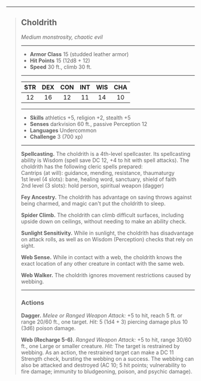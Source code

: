 ***
> ## Choldrith
> *Medium monstrosity, chaotic evil*
> 
> ***
> 
> - **Armor Class** 15 (studded leather armor)
> - **Hit Points** 15 (12d8 + 12)
> - **Speed** 30 ft., climb 30 ft.
> 
> ***
> 
> |STR|DEX|CON|INT|WIS|CHA|
> |:---:|:---:|:---:|:---:|:---:|:---:|
> |12|16|12|11|14|10|
> 
> ***
> 
> - **Skills** athletics +5, religion +2, stealth +5
> - **Senses** darkvision 60 ft., passive Perception 12
> - **Languages** Undercommon
> - **Challenge** 3 (700 xp)
> 
> ***
> 
> **Spellcasting.** The choldrith is a 4th-level spellcaster. Its spellcasting ability is Wisdom (spell save DC 12, +4 to hit with spell attacks). The choldrith has the following cleric spells prepared:  
> Cantrips (at will): guidance, mending, resistance, thaumaturgy  
> 1st level (4 slots): bane, healing word, sanctuary, shield of faith  
> 2nd level (3 slots): hold person, spiritual weapon (dagger)
> 
> **Fey Ancestry.** The choldrith has advantage on saving throws against being charmed, and magic can't put the choldrith to sleep.
> 
> **Spider Climb.** The choldrith can climb difficult surfaces, including upside down on ceilings, without needing to make an ability check.
> 
> **Sunlight Sensitivity.** While in sunlight, the choldrith has disadvantage on attack rolls, as well as on Wisdom (Perception) checks that rely on sight.
> 
> **Web Sense.** While in contact with a web, the choldrith knows the exact location of any other creature in contact with the same web.
> 
> **Web Walker.** The choldrith ignores movement restrictions caused by webbing.
> 
> ***
> 
> ### Actions
> **Dagger.** *Melee or Ranged Weapon Attack:* +5 to hit, reach 5 ft. or range 20/60 ft., one target. *Hit:* 5 (1d4 + 3) piercing damage plus 10 (3d6) poison damage.
> 
> **Web (Recharge 5-6).** *Ranged Weapon Attack:* +5 to hit, range 30/60 ft., one Large or smaller creature. *Hit:* The target is restrained by webbing. As an action, the restrained target can make a DC 11 Strength check, bursting the webbing on a success. The webbing can also be attacked and destroyed (AC 10; 5 hit points; vulnerability to fire damage; immunity to bludgeoning, poison, and psychic damage).